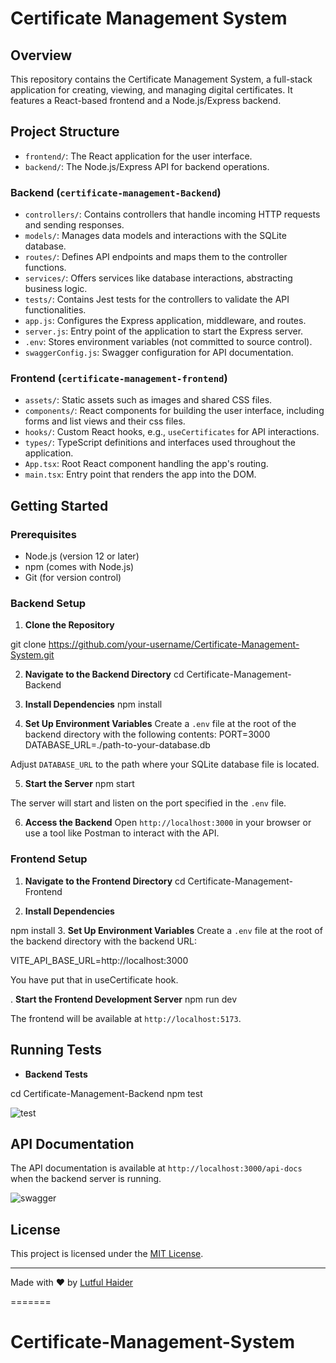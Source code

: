 
# Certificate Management System

## Overview

This repository contains the Certificate Management System, a full-stack application for creating, viewing, and managing digital certificates. It features a React-based frontend and a Node.js/Express backend.

## Project Structure

- `frontend/`: The React application for the user interface.
- `backend/`: The Node.js/Express API for backend operations.

### Backend (`certificate-management-Backend`)

- `controllers/`: Contains controllers that handle incoming HTTP requests and sending responses.
- `models/`: Manages data models and interactions with the SQLite database.
- `routes/`: Defines API endpoints and maps them to the controller functions.
- `services/`: Offers services like database interactions, abstracting business logic.
- `tests/`: Contains Jest tests for the controllers to validate the API functionalities.
- `app.js`: Configures the Express application, middleware, and routes.
- `server.js`: Entry point of the application to start the Express server.
- `.env`: Stores environment variables (not committed to source control).
- `swaggerConfig.js`: Swagger configuration for API documentation.

### Frontend (`certificate-management-frontend`)

- `assets/`: Static assets such as images and shared CSS files.
- `components/`: React components for building the user interface, including forms and list views and their css files.
- `hooks/`: Custom React hooks, e.g., `useCertificates` for API interactions.
- `types/`: TypeScript definitions and interfaces used throughout the application.
- `App.tsx`: Root React component handling the app's routing.
- `main.tsx`: Entry point that renders the app into the DOM.

## Getting Started

### Prerequisites

- Node.js (version 12 or later)
- npm (comes with Node.js)
- Git (for version control)

### Backend Setup

1. **Clone the Repository**

git clone https://github.com/your-username/Certificate-Management-System.git


2. **Navigate to the Backend Directory**
 cd Certificate-Management-Backend

3. **Install Dependencies**
npm install

4. **Set Up Environment Variables**
Create a `.env` file at the root of the backend directory with the following contents:
PORT=3000
DATABASE_URL=./path-to-your-database.db

Adjust `DATABASE_URL` to the path where your SQLite database file is located.

5. **Start the Server**
npm start

The server will start and listen on the port specified in the `.env` file.

6. **Access the Backend**
Open `http://localhost:3000` in your browser or use a tool like Postman to interact with the API.

### Frontend Setup

1. **Navigate to the Frontend Directory**
cd Certificate-Management-Frontend

2. **Install Dependencies**

npm install
3. **Set Up Environment Variables**
Create a `.env` file at the root of the backend directory with the backend URL:

VITE_API_BASE_URL=http://localhost:3000

You have put that in useCertificate hook.

. **Start the Frontend Development Server**
npm run dev

The frontend will be available at `http://localhost:5173`.

## Running Tests

- **Backend Tests**

cd Certificate-Management-Backend
npm test

![test](https://github.com/lutfulh/Certificate-Management-System/assets/25671509/9d582453-b70e-4adf-a210-aee7bba98b58)


## API Documentation

The API documentation is available at `http://localhost:3000/api-docs` when the backend server is running.


![swagger](https://github.com/lutfulh/Certificate-Management-System/assets/25671509/00979cd8-02a5-465f-9483-3b5e66669918)


## License

This project is licensed under the [MIT License](LICENSE.md).

---
Made with ❤ by [Lutful Haider](https://github.com/lutfulh)




=======
# Certificate-Management-System

